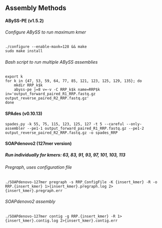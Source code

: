 ## Assembly Methods

#### ABySS-PE (v1.5.2)

###### Configure ABySS to run maximum kmer
```
./configure --enable-maxk=128 && make
sudo make install
```   
###### Bash script to run multiple ABySS assemblies
```
export k
for k in {47, 53, 59, 64, 77, 85, 121, 123, 125, 129, 135}; do 
	mkdir RRP_k$k
	abyss-pe j=8 v=-v -C RRP_k$k name=RRP$k in='output_forward_paired_R1_RRP.fastq.gz output_reverse_paired_R2_RRP.fastq.gz'
done
```
#### SPAdes (v0.10.13)
```
spades.py -k 55, 75, 115, 123, 125, 127 -t 5 --careful --only-assembler --pe1-1 output_forward_paired_R1_RRP.fastq.gz --pe1-2 output_reverse_paired_R2_RRP.fastq.gz -o spades_RRP
```

#### SOAPdenovo2 (127mer version)
##### Run individually for kmers: 63, 83, 91, 93, 97, 101, 103, 113
###### Pregraph, uses configuration file
```
./SOAPdenovo-127mer pregraph -s RRP_ConfigFile -K {insert_kmer} -R -o RRP.{insert_kmer} 1>{insert_kmer}.pregraph.log 2>{insert_kmer}.pregraph.err
```
###### SOAPdenovo2 assembly
```
./SOAPdenovo-127mer contig -g RRP.{insert_kmer} -R 1>{insert_kmer}.contig.log 2>{insert_kmer}.contig.err 
```
